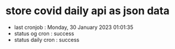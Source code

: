 # store covid daily api as json data

- last cronjob : Monday, 30 January 2023 01:01:35
- status og cron : success
- status daily cron : success
      
      